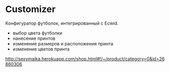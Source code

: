 Customizer
==========

Конфигуратор футболок, интегрированный с Ecwid.

* выбор цвета футболки
* нанесение принтов
* изменение размеров и расположения принта
* изменение цветов принта

http://sexymaika.herokuapp.com/shop.html#!/~/product/category=0&id=26860306
